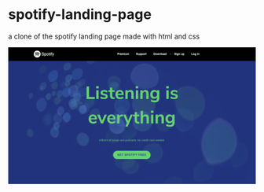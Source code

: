 # spotify-landing-page
a clone of the spotify landing page made with html and css

![screen](/img/screen.png)
